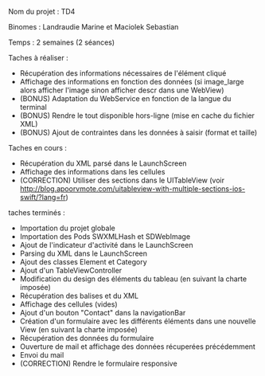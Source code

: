 Nom du projet : TD4

Binomes : Landraudie Marine et Maciolek Sebastian

Temps : 2 semaines (2 séances)

Taches à réaliser :
- Récupération des informations nécessaires de l'élément cliqué
- Affichage des informations en fonction des données (si image_large alors afficher l'image sinon afficher descr dans une WebView)
- (BONUS) Adaptation du WebService en fonction de la langue du terminal
- (BONUS) Rendre le tout disponible hors-ligne (mise en cache du fichier XML)
- (BONUS) Ajout de contraintes dans les données à saisir (format et taille)

Taches en cours :
- Récupération du XML parsé dans le LaunchScreen
- Affichage des informations dans les cellules
- (CORRECTION) Utiliser des sections dans le UITableView (voir http://blog.apoorvmote.com/uitableview-with-multiple-sections-ios-swift/?lang=fr)

taches terminés :
- Importation du projet globale
- Importation des Pods SWXMLHash et SDWebImage
- Ajout de l'indicateur d'activité dans le LaunchScreen
- Parsing du XML dans le LaunchScreen
- Ajout des classes Element et Category
- Ajout d'un TableViewController
- Modification du design des éléments du tableau (en suivant la charte imposée)
- Récupération des balises <category> et <element> du XML
- Affichage des cellules (vides)
- Ajout d'un bouton "Contact" dans la navigationBar
- Création d'un formulaire avec les différents éléments dans une nouvelle View (en suivant la charte imposée)
- Récupération des données du formulaire
- Ouverture de mail et affichage des données récuperées précédemment
- Envoi du mail
- (CORRECTION) Rendre le formulaire responsive